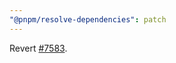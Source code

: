 ```yaml
---
"@pnpm/resolve-dependencies": patch
---
```


Revert [#7583](https://github.com/pnpm/pnpm/pull/7583).
